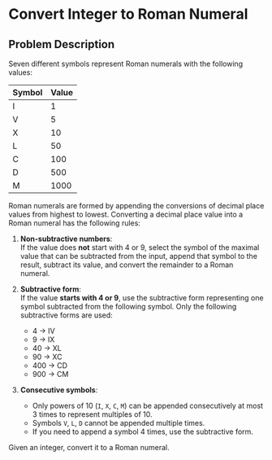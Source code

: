 # Convert Integer to Roman Numeral

## Problem Description

Seven different symbols represent Roman numerals with the following values:

| Symbol | Value |
|--------|-------|
| I      | 1     |
| V      | 5     |
| X      | 10    |
| L      | 50    |
| C      | 100   |
| D      | 500   |
| M      | 1000  |

Roman numerals are formed by appending the conversions of decimal place values from highest to lowest. Converting a decimal place value into a Roman numeral has the following rules:

1. **Non-subtractive numbers**:  
   If the value does **not** start with 4 or 9, select the symbol of the maximal value that can be subtracted from the input, append that symbol to the result, subtract its value, and convert the remainder to a Roman numeral.

2. **Subtractive form**:  
   If the value **starts with 4 or 9**, use the subtractive form representing one symbol subtracted from the following symbol. Only the following subtractive forms are used:
   - 4 → IV
   - 9 → IX
   - 40 → XL
   - 90 → XC
   - 400 → CD
   - 900 → CM

3. **Consecutive symbols**:  
   - Only powers of 10 (`I`, `X`, `C`, `M`) can be appended consecutively at most 3 times to represent multiples of 10.  
   - Symbols `V`, `L`, `D` cannot be appended multiple times.  
   - If you need to append a symbol 4 times, use the subtractive form.

Given an integer, convert it to a Roman numeral.
